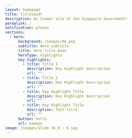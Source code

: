 ```yaml
---
layout: homepage
title: Titlesasdf
description: An Isomer site of the Singapore Government!
permalink: /
notification: please
sections:
  - hero:
      background: /images/AA.png
      subtitle: Hero subtitle
      title: Hero title booo
      heroType: highlights
      key_highlights:
        - title: Title 1
          description: Key Highlight description
          url: ""
        - title: Title 2
          description: Key Highlight description
          url: ""
        - title: Key Highlight Title
          description: Key Highlight description
          url: ""
        - title: Key Highlight Title
          description: Test title
          url: ""
      button: hello
      url: aaaaaa
image: /images/Slide 16_9 - 6.jpg
---
```

